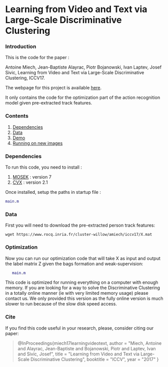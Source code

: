 # Learning from Video and Text via Large-Scale Discriminative Clustering


### Introduction

This is the code for the paper :

Antoine Miech, Jean-Baptiste Alayrac, Piotr Bojanowski, Ivan Laptev, Josef Sivic, Learning from Video and Text via Large-Scale Discriminative Clustering, ICCV17.

The webpage for this project is available [here](http://www.di.ens.fr/willow/research/learningvideotext/). 

It only contains the code for the optimization part of the action recognition model given pre-extracted track features.

### Contents

  1. [Dependencies](#dependencies)
  2. [Data](#data)
  3. [Demo](#demo)
  4. [Running on new images](#running-on-new-images)

### Dependencies

To run this code, you need to install : 
1. [MOSEK](https://www.mosek.com/downloads/) : version 7 
2. [CVX](http://cvxr.com/cvx/download/) : version 2.1 

Once installed, setup the paths in startup file :
```Matlab
main.m
```


### Data

First you will need to download the pre-extracted person track features:

```Shell
wget https://www.rocq.inria.fr/cluster-willow/amiech/iccv17/X.mat
```

### Optimization

Now you can run our optimization code that will take X as input and output the label matrix Z given the bags formation and weak-supervision: 
```Matlab
   main.m
```

This code is optimized for running everything on a computer with enough memory. If you are looking for a way to solve the Discriminative Clustering in a totally online manner (ie with very limited memory usage) please contact us. We only provided this version as the fully online version is much slower to run because of the slow disk speed access.

### Cite

If you find this code useful in your research, please, consider citing our paper:

> @InProceedings{miech17learningvideotext,
>   author      = "Miech, Antoine and Alayrac, Jean-Baptiste and Bojanowski, Piotr and Laptev, Ivan and Sivic, Josef",
>   title       = "Learning from Video and Text via Large-Scale Discriminative Clustering",
>   booktitle   = "ICCV",
>   year        = "2017"
>}


